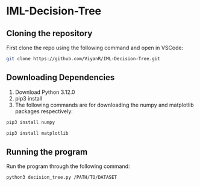 # IML-Decision-Tree

## Cloning the repository

First clone the repo using the following command and open in VSCode:

``` sh 
git clone https://github.com/ViyanR/IML-Decision-Tree.git 
```

## Downloading Dependencies
1. Download Python 3.12.0
2. pip3 install
3. The following commands are for downloading the numpy and matplotlib packages respectively:

```sh
pip3 install numpy
```

```sh 
pip3 install matplotlib
```

## Running the program

Run the program through the following command:
```sh 
python3 decision_tree.py /PATH/TO/DATASET
```
